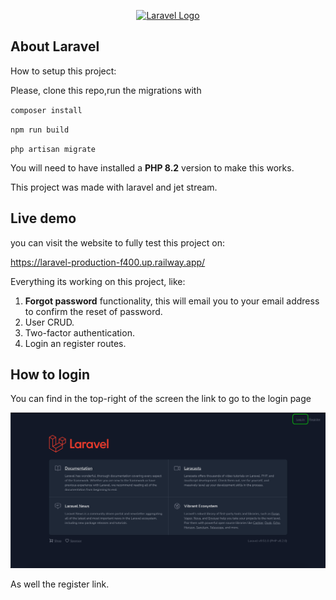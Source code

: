 <p align="center"><a href="https://laravel.com" target="_blank"><img src="https://raw.githubusercontent.com/laravel/art/master/logo-lockup/5%20SVG/2%20CMYK/1%20Full%20Color/laravel-logolockup-cmyk-red.svg" width="400" alt="Laravel Logo"></a></p>


## About Laravel 

How to setup this project:

Please, clone this repo,run the migrations with

``composer install``

``npm run build``

``php artisan migrate``

You will need to have installed a **PHP 8.2** version to make this works.

This project was made with laravel and jet stream.

## Live demo

you can visit the website to fully test this project on:

https://laravel-production-f400.up.railway.app/

Everything its working on this project, like:

1. **Forgot password** functionality, this will email you to your email address to confirm the reset of password.
2. User CRUD.
3. Two-factor authentication.
4. Login an register routes.

## How to login
You can find in the top-right of the screen the link to go to the login page

![img.png](img.png)

As well the register link.
